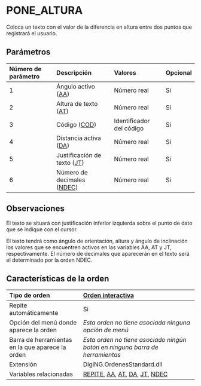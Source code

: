 # PONE\_ALTURA

Coloca un texto con el valor de la diferencia en altura entre dos puntos que registrará el usuario.

## Parámetros

| Número de parámetro | Descripción | Valores | Opcional |
| :--- | :--- | :--- | :--- |
| 1 | Ángulo activo \([AA](/digi3d-net/referencia/digi3d.net/ventana-de-dibujo/ordenes/p/AA.html)\) | Número real | Si |
| 2 | Altura de texto \([AT](/digi3d-net/referencia/digi3d.net/ventana-de-dibujo/ordenes/p/AT.html)\) | Número real | Si |
| 3 | Código \([COD](/digi3d-net/referencia/digi3d.net/ventana-de-dibujo/ordenes/p/COD.html)\) | Identificador del código | Si |
| 4 | Distancia activa \([DA](/digi3d-net/referencia/digi3d.net/ventana-de-dibujo/ordenes/p/DA.html)\) | Número real | Si |
| 5 | Justificación de texto \([JT](/digi3d-net/referencia/digi3d.net/ventana-de-dibujo/ordenes/p/JT.html)\) | Número real | Si |
| 6 | Número de decimales \([NDEC](/digi3d-net/referencia/digi3d.net/ventana-de-dibujo/ordenes/p/NDEC.html)\) | Número real | Si |

## Observaciones

El texto se situará con justificación inferior izquierda sobre el punto de dato que se indique con el cursor.

El texto tendrá como ángulo de orientación, altura y ángulo de inclinación los valores que se encuentren activos en las variables AA, AT y JT, respectivamente. El número de decimales que aparecerán en el texto será el determinado por la orden NDEC.

## Características de la orden

| Tipo de orden | [Orden interactiva](pone-altura.md) |
| :--- | :--- |
| Repite automáticamente | Si |
| Opción del menú donde aparece la orden | _Esta orden no tiene asociada ninguna opción de menú_ |
| Barra de herramientas en la que aparece la orden | _Esta orden no tiene asociado ningún botón en ninguna barra de herramientas_ |
| Extensión | DigiNG.OrdenesStandard.dll |
| Variables relacionadas | [REPITE](/digi3d-net/referencia/digi3d.net/ventana-de-dibujo/ordenes/p/REPITE.html), [AA](/digi3d-net/referencia/digi3d.net/ventana-de-dibujo/ordenes/p/AA.html), [AT](/digi3d-net/referencia/digi3d.net/ventana-de-dibujo/ordenes/p/AT.html), [DA](/digi3d-net/referencia/digi3d.net/ventana-de-dibujo/ordenes/p/DA.html), [JT](/digi3d-net/referencia/digi3d.net/ventana-de-dibujo/ordenes/p/JT.html), [NDEC](/digi3d-net/referencia/digi3d.net/ventana-de-dibujo/ordenes/p/NDEC.html) |

